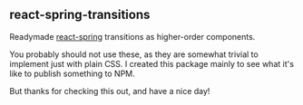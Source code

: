## react-spring-transitions

Readymade [react-spring](https://react-spring.io) transitions as higher-order components.

You probably should not use these, as they are somewhat trivial to implement just with plain CSS. I created this package mainly to see what it's like to publish something to NPM.

But thanks for checking this out, and have a nice day!

